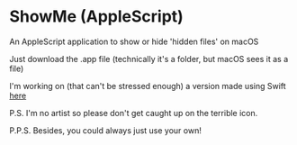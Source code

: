 # ShowMe (AppleScript)
An AppleScript application to show or hide 'hidden files' on macOS

Just download the .app file (technically it's a folder, but macOS sees it as a file)

I'm working on (that can't be stressed enough) a version made using Swift [here](https://github.com/TheCoolBlackCat/ShowMe)

P.S. I'm no artist so please don't get caught up on the terrible icon.

P.P.S. Besides, you could always just use your own!
